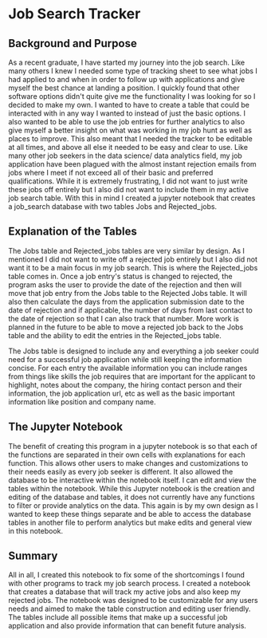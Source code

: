 # Job Search Tracker
## Background and Purpose
As a recent graduate, I have started my journey into the job search. Like many others I knew I needed some type of tracking sheet to see what jobs I had applied to and when in order to follow up with applications and give myself the best chance at landing a position. I quickly found that other software options didn't quite give me the functionality I was looking for so I decided to make my own. I wanted to have to create a table that could be interacted with in any way I wanted to instead of just the basic options. I also wanted to be able to use the job entries for further analytics to also give myself a better insight on what was working in my job hunt as well as places to improve. This also meant that I needed the tracker to be editable at all times, and above all else it needed to be easy and clear to use. Like many other job seekers in the data science/ data analytics field, my job application have been plagued with the almost instant rejection emails from jobs where I meet if not exceed all of their basic and preferred qualifications. While it is extremely frustrating, I did not want to just write these jobs off entirely but I also did not want to include them in my active job search table. With this in mind I created a jupyter notebook that creates a job_search database with two tables Jobs and Rejected_jobs.

## Explanation of the Tables
The Jobs table and Rejected_jobs tables are very similar by design. As I mentioned I did not want to write off a rejected job entirely but I also did not want it to be a main focus in my job search. This is where the Rejected_jobs table comes in. Once a job entry's status is changed to rejected, the program asks the user to provide the date of the rejection and then will move that job entry from the Jobs table to the Rejected Jobs table. It will also then calculate the days from the application submission date to the date of rejection and if applicable, the number of days from last contact to the date of rejection so that I can also track that number. More work is planned in the future to be able to move a rejected job back to the Jobs table and the ability to edit the entries in the Rejected_jobs table. 

The Jobs table is designed to include any and everything a job seeker could need for a successful job application while still keeping the information concise. For each entry the available information you can include ranges from things like skills the job requires that are important for the applicant to highlight, notes about the company, the hiring contact person and their information, the job application url, etc as well as the basic important information like position and company name. 

## The Jupyter Notebook
The benefit of creating this program in a jupyter notebook is so that each of the functions are separated in their own cells with explanations for each function. This allows other users to make changes and customizations to their needs easily as every job seeker is different. It also allowed the database to be interactive within the notebook itself. I can edit and view the tables within the notebook. While this Jupyter notebook is the creation and editing of the database and tables, it does not currently have any functions to filter or provide analytics on the data. This again is by my own design as I wanted to keep these things separate and be able to access the database tables in another file to perform analytics but make edits and general view in this notebook. 

## Summary
All in all, I created this notebook to fix some of the shortcomings I found with other programs to track my job search process. I created a notebook that creates a database that will track my active jobs and also keep my rejected jobs. The notebook was designed to be customizable for any users needs and aimed to make the table construction and editing user friendly. The tables include all possible items that make up a successful job application and also provide information that can benefit future analysis. 
